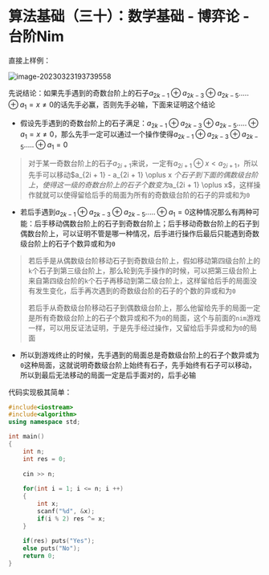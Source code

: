 # 算法基础（三十）：数学基础 - 博弈论 - 台阶Nim

直接上样例：

![image-20230323193739558](https://typora-1310242472.cos.ap-nanjing.myqcloud.com/typora_img/image-20230323193739558.png)

先说结论：如果先手遇到的奇数台阶上的石子$a_{2k - 1} \oplus a_{2k - 3} \oplus a_{2k - 5}.....\oplus a_1 = x \ne 0$的话先手必赢，否则先手必输，下面来证明这个结论

- 假设先手遇到的奇数台阶上的石子满足：$a_{2k - 1} \oplus a_{2k - 3} \oplus a_{2k - 5}.....\oplus a_1 = x \ne 0$，那么先手一定可以通过一个操作使得$a_{2k - 1} \oplus a_{2k - 3} \oplus a_{2k - 5}.....\oplus a_1 =  0$

> 对于某一奇数台阶上的石子$a_{2i + 1}$来说，一定有$a_{2i + 1} \oplus x < a_{2i + 1}$，所以先手可以移动$a_{2i + 1} - a_{2i + 1} \oplus x $个石子到下面的偶数级台阶上，使得这一级的奇数台阶上的石子个数变为$a_{2i + 1} \oplus x$，这样操作就就可以使得留给后手的局面为所有的奇数级台阶的石子的异或和为`0`

- 若后手遇到$a_{2k - 1} \oplus a_{2k - 3} \oplus a_{2k - 5}.....\oplus a_1 =  0$这种情况那么有两种可能：后手移动偶数台阶上的石子到奇数台阶上；后手移动奇数台阶上的石子到偶数台阶上，可以证明不管是哪一种情况，后手进行操作后最后只能遇到奇数级台阶上的石子个数异或和为`0`

> 若后手是从偶数级台阶移动石子到奇数级台阶上，假如移动第四级台阶上的`k`个石子到第三级台阶上，那么轮到先手操作的时候，可以把第三级台阶上来自第四级台阶的`k`个石子再移动到第二级台阶上，这样留给后手的局面没有发生变化，后手再次遇到的奇数级台阶的石子的个数的异或和为`0`
>
> 若后手从奇数级台阶移动石子到偶数级台阶上，那么他留给先手的局面一定是所有奇数级台阶上的石子个数异或和不为`0`的局面，这个与前面的`nim`游戏一样，可以用反证法证明，于是先手经过操作，又留给后手异或和为`0`的局面

- 所以到游戏终止的时候，先手遇到的局面总是奇数级台阶上的石子个数异或为`0`这种局面，这就说明奇数级台阶上始终有石子，先手始终有石子可以移动，所以到最后无法移动的局面一定是后手面对的，后手必输

代码实现极其简单：

```cpp
#include<iostream>
#include<algorithm>
using namespace std;

int main()
{
    int n;
    int res = 0;
    
    cin >> n;
    
    for(int i = 1; i <= n; i ++)
    {
        int x;
        scanf("%d", &x);
        if(i % 2) res ^= x;
    }
    
    if(res) puts("Yes");
    else puts("No");
    return 0;
}
```



